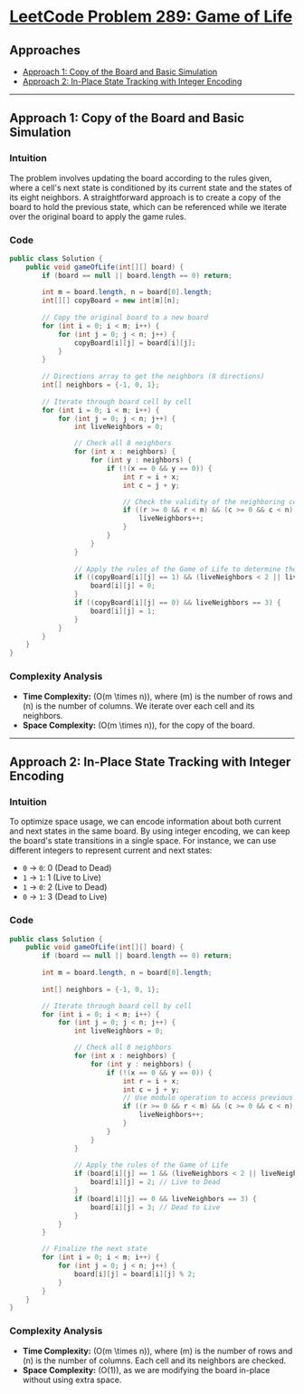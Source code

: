 # [LeetCode Problem 289: Game of Life](https://leetcode.com/problems/game-of-life/)

## Approaches
- [Approach 1: Copy of the Board and Basic Simulation](#approach-1-copy-of-the-board-and-basic-simulation)
- [Approach 2: In-Place State Tracking with Integer Encoding](#approach-2-in-place-state-tracking-with-integer-encoding)

---

## Approach 1: Copy of the Board and Basic Simulation

### Intuition
The problem involves updating the board according to the rules given, where a cell's next state is conditioned by its current state and the states of its eight neighbors. A straightforward approach is to create a copy of the board to hold the previous state, which can be referenced while we iterate over the original board to apply the game rules.

### Code

```java
public class Solution {
    public void gameOfLife(int[][] board) {
        if (board == null || board.length == 0) return;
        
        int m = board.length, n = board[0].length;
        int[][] copyBoard = new int[m][n];
        
        // Copy the original board to a new board
        for (int i = 0; i < m; i++) {
            for (int j = 0; j < n; j++) {
                copyBoard[i][j] = board[i][j];
            }
        }
        
        // Directions array to get the neighbors (8 directions)
        int[] neighbors = {-1, 0, 1};
        
        // Iterate through board cell by cell
        for (int i = 0; i < m; i++) {
            for (int j = 0; j < n; j++) {
                int liveNeighbors = 0;

                // Check all 8 neighbors
                for (int x : neighbors) {
                    for (int y : neighbors) {
                        if (!(x == 0 && y == 0)) {
                            int r = i + x;
                            int c = j + y;

                            // Check the validity of the neighboring cell and if it was originally a live cell
                            if ((r >= 0 && r < m) && (c >= 0 && c < n) && copyBoard[r][c] == 1) {
                                liveNeighbors++;
                            }
                        }
                    }
                }
                
                // Apply the rules of the Game of Life to determine the next state of the cell
                if ((copyBoard[i][j] == 1) && (liveNeighbors < 2 || liveNeighbors > 3)) {
                    board[i][j] = 0;
                }
                if ((copyBoard[i][j] == 0) && liveNeighbors == 3) {
                    board[i][j] = 1;
                }
            }
        }
    }
}
```

### Complexity Analysis
- **Time Complexity:** \(O(m \times n)\), where \(m\) is the number of rows and \(n\) is the number of columns. We iterate over each cell and its neighbors.
- **Space Complexity:** \(O(m \times n)\), for the copy of the board.

---

## Approach 2: In-Place State Tracking with Integer Encoding

### Intuition
To optimize space usage, we can encode information about both current and next states in the same board. By using integer encoding, we can keep the board's state transitions in a single space. For instance, we can use different integers to represent current and next states:
- `0` -> `0`: 0 (Dead to Dead)
- `1` -> `1`: 1 (Live to Live)
- `1` -> `0`: 2 (Live to Dead)
- `0` -> `1`: 3 (Dead to Live)

### Code

```java
public class Solution {
    public void gameOfLife(int[][] board) {
        if (board == null || board.length == 0) return;
        
        int m = board.length, n = board[0].length;
        
        int[] neighbors = {-1, 0, 1};

        // Iterate through board cell by cell
        for (int i = 0; i < m; i++) {
            for (int j = 0; j < n; j++) {
                int liveNeighbors = 0;

                // Check all 8 neighbors
                for (int x : neighbors) {
                    for (int y : neighbors) {
                        if (!(x == 0 && y == 0)) {
                            int r = i + x;
                            int c = j + y;
                            // Use modulo operation to access previous state
                            if ((r >= 0 && r < m) && (c >= 0 && c < n) && (board[r][c] % 2 == 1)) {
                                liveNeighbors++;
                            }
                        }
                    }
                }
                
                // Apply the rules of the Game of Life
                if (board[i][j] == 1 && (liveNeighbors < 2 || liveNeighbors > 3)) {
                    board[i][j] = 2; // Live to Dead
                }
                if (board[i][j] == 0 && liveNeighbors == 3) {
                    board[i][j] = 3; // Dead to Live
                }
            }
        }

        // Finalize the next state
        for (int i = 0; i < m; i++) {
            for (int j = 0; j < n; j++) {
                board[i][j] = board[i][j] % 2;
            }
        }
    }
}
```

### Complexity Analysis
- **Time Complexity:** \(O(m \times n)\), where \(m\) is the number of rows and \(n\) is the number of columns. Each cell and its neighbors are checked.
- **Space Complexity:** \(O(1)\), as we are modifying the board in-place without using extra space.


